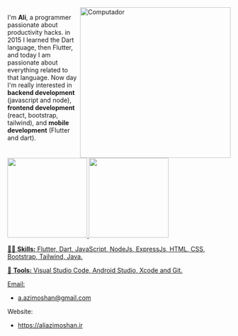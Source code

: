 <img src="https://raw.githubusercontent.com/MicaelliMedeiros/micaellimedeiros/master/image/computer-illustration.png" min-width="340px" max-width="400px" width="340px" align="right" alt="Computador">

<p align="left"> 
I'm <strong>Ali</strong>, a programmer passionate about productivity hacks. in 2015 I learned the Dart language, then Flutter, and today I am passionate about everything related to that language. Now day I'm really interested in <strong>backend development</strong> (javascript and node), <strong>frontend development</strong> (react, bootstrap, tailwind), and <strong>mobile development</strong> (Flutter and dart).
 
</p>

<div>
  <a href="https://github.com/aliazimoshan" />
  <img height="180em" src="https://github-readme-stats.vercel.app/api?username=aliazimoshan&count_private=true&theme=cobalt&show_icons=true"/>
  <img height="180em" src="https://github-readme-stats.vercel.app/api/top-langs/?username=aliazimoshan&layout=compact&langs_count=7&theme=cobalt"/>
</div>

<p align="left">
  👨‍💻 <strong>Skills:</strong> Flutter, Dart, JavaScript, NodeJs, ExpressJs, HTML, CSS, Bootstrap, Tailwind, Java.
</p>

<p align="left">
  💼 <strong>Tools:</strong> Visual Studio Code, Android Studio, Xcode and Git.
</p>

Email:
- a.azimoshan@gmail.com

Website:
- https://aliazimoshan.ir



